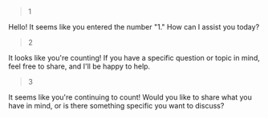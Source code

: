> 1  



Hello! It seems like you entered the number "1." How can I assist you today?



> 2  



It looks like you're counting! If you have a specific question or topic in mind, feel free to share, and I'll be happy to help.



> 3  



It seems like you're continuing to count! Would you like to share what you have in mind, or is there something specific you want to discuss?


